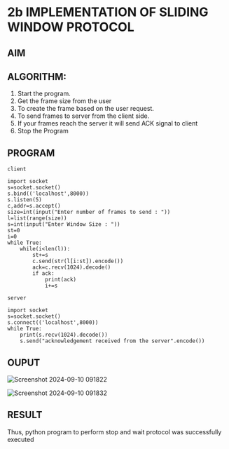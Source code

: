 # 2b IMPLEMENTATION OF SLIDING WINDOW PROTOCOL 
## AIM
## ALGORITHM:
1. Start the program.
2. Get the frame size from the user
3. To create the frame based on the user request.
4. To send frames to server from the client side.
5. If your frames reach the server it will send ACK signal to client
6. Stop the Program
## PROGRAM
```
client

import socket
s=socket.socket()
s.bind(('localhost',8000))
s.listen(5)
c,addr=s.accept()
size=int(input("Enter number of frames to send : "))
l=list(range(size))
s=int(input("Enter Window Size : "))
st=0
i=0
while True:
    while(i<len(l)):
        st+=s
        c.send(str(l[i:st]).encode())
        ack=c.recv(1024).decode()
        if ack:
            print(ack)
            i+=s
```

```
server

import socket
s=socket.socket()
s.connect(('localhost',8000))
while True:
    print(s.recv(1024).decode())
    s.send("acknowledgement received from the server".encode())
```
## OUPUT
![Screenshot 2024-09-10 091822](https://github.com/user-attachments/assets/d96fd818-aa45-48b5-825e-76617639aa5e)

![Screenshot 2024-09-10 091832](https://github.com/user-attachments/assets/711d58be-7e1b-4140-9992-df02032222a3)

## RESULT
Thus, python program to perform stop and wait protocol was successfully executed

